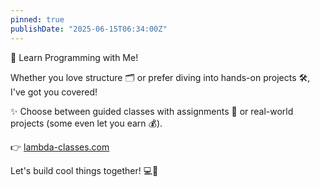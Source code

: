 ```yaml
---
pinned: true
publishDate: "2025-06-15T06:34:00Z"
---
```


🚀 Learn Programming with Me!

Whether you love structure 🗂️ or prefer diving into hands-on projects 🛠️, I've got you covered!

✨ Choose between guided classes with assignments 🧠 or real-world projects (some even let you earn 💰).

👉 [lambda-classes.com](https://www.lambda-classes.com)

Let's build cool things together! 💻🌱
